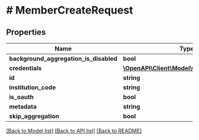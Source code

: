 # # MemberCreateRequest

## Properties

Name | Type | Description | Notes
------------ | ------------- | ------------- | -------------
**background_aggregation_is_disabled** | **bool** |  | [optional]
**credentials** | [**\OpenAPI\Client\Model\CredentialRequest[]**](CredentialRequest.md) |  |
**id** | **string** |  | [optional]
**institution_code** | **string** |  |
**is_oauth** | **bool** |  | [optional]
**metadata** | **string** |  | [optional]
**skip_aggregation** | **bool** |  | [optional]

[[Back to Model list]](../../README.md#models) [[Back to API list]](../../README.md#endpoints) [[Back to README]](../../README.md)
